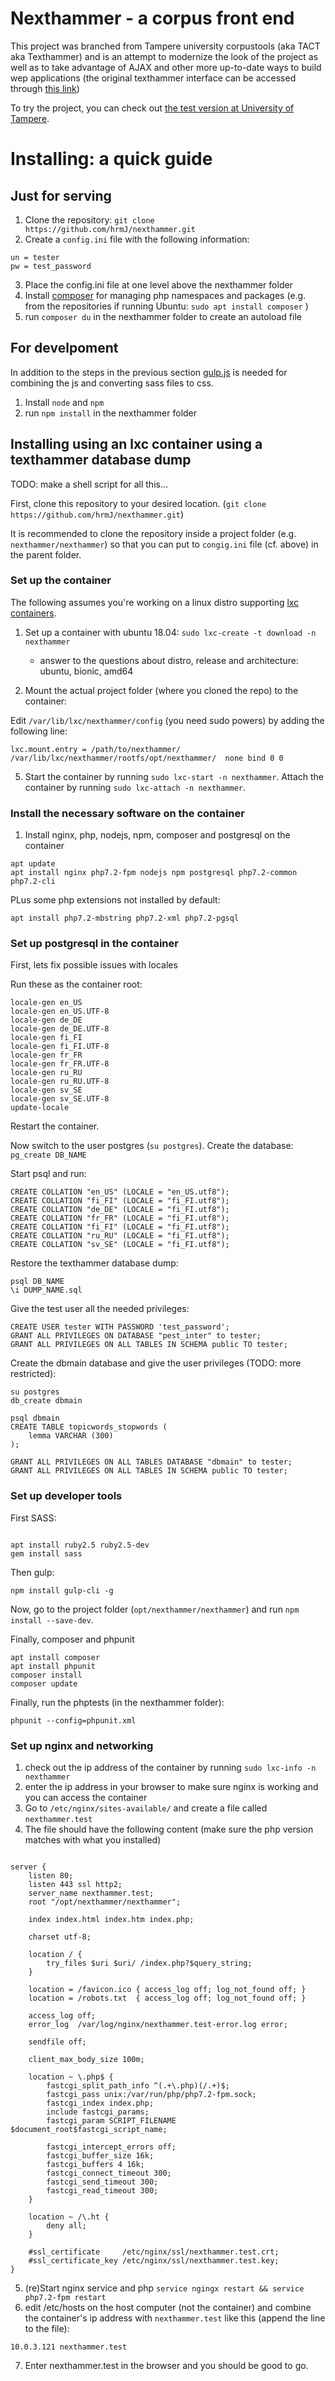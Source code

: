 
Nexthammer - a corpus front end
================================


This project was branched from Tampere university corpustools (aka TACT aka
Texthammer) and is an attempt to modernize the look of the project as well 
as to take advantage of AJAX and other more up-to-date ways to build wep applications
(the original texthammer interface can be accessed through [this link](https://puolukka.uta.fi/~texthammer/corpustools))

To try the project, you can check out [the test version at University of Tampere](https://puolukka.uta.fi/nexthammer).


Installing: a quick guide
==========================

Just for serving
-----------------

1. Clone the repository: `git clone https://github.com/hrmJ/nexthammer.git`
2. Create a `config.ini` file with the following information:
```
un = tester
pw = test_password
```
3. Place the config.ini file at one level above the nexthammer folder
4. Install [composer](https://getcomposer.org/) for managing php namespaces and
   packages (e.g. from the repositories if running Ubuntu: `sudo apt install composer` )
5. run `composer du` in the nexthammer folder to create an autoload file 

For develpoment
---------------

In addition to the steps in the previous section [gulp.js](https://gulpjs.com/)
is needed for combining the js and converting sass files to css.

1. Install `node` and `npm`
2. run `npm install` in the nexthammer folder

Installing using an lxc container using a texthammer database dump
--------------------------------------------------------------------

TODO: make a shell script for all this...

First, clone this repository to your desired location. (`git clone https://github.com/hrmJ/nexthammer.git`)

It is recommended to clone the repository inside a project folder (e.g.
`nexthammer/nexthammer`) so that you can put to `congig.ini` file (cf. above)
in the parent folder.


### Set up the container

The following assumes you're working on a linux distro supporting [lxc
containers](https://linuxcontainers.org/).

1. Set up a container with ubuntu 18.04: `sudo lxc-create -t download -n nexthammer`
    - answer to the questions about distro, release and architecture: ubuntu, bionic, amd64

2. Mount the actual project folder (where you cloned the repo) to the container:

Edit `/var/lib/lxc/nexthammer/config` (you need sudo powers) by adding the following line:

```
lxc.mount.entry = /path/to/nexthammer/ /var/lib/lxc/nexthammer/rootfs/opt/nexthammer/  none bind 0 0
```

5. Start the container by running `sudo lxc-start -n nexthammer`. Attach the
   container by running `sudo lxc-attach -n nexthammer`.

### Install the necessary software on the container

1. Install nginx, php, nodejs, npm, composer and postgresql on the container

```
apt update
apt install nginx php7.2-fpm nodejs npm postgresql php7.2-common php7.2-cli
```

PLus some php extensions not installed by default:

```
apt install php7.2-mbstring php7.2-xml php7.2-pgsql
```

### Set up postgresql in the container


First, lets fix possible issues with locales

Run these as the container root:

```
locale-gen en_US
locale-gen en_US.UTF-8
locale-gen de_DE
locale-gen de_DE.UTF-8
locale-gen fi_FI
locale-gen fi_FI.UTF-8
locale-gen fr_FR
locale-gen fr_FR.UTF-8
locale-gen ru_RU
locale-gen ru_RU.UTF-8
locale-gen sv_SE
locale-gen sv_SE.UTF-8
update-locale
```

Restart the container.


Now switch to the user postgres (`su postgres`). Create the database: `pg_create DB_NAME`

Start psql and run:


```
CREATE COLLATION "en_US" (LOCALE = "en_US.utf8");
CREATE COLLATION "fi_FI" (LOCALE = "fi_FI.utf8");
CREATE COLLATION "de_DE" (LOCALE = "fi_FI.utf8");
CREATE COLLATION "fr_FR" (LOCALE = "fi_FI.utf8");
CREATE COLLATION "fi_FI" (LOCALE = "fi_FI.utf8");
CREATE COLLATION "ru_RU" (LOCALE = "fi_FI.utf8");
CREATE COLLATION "sv_SE" (LOCALE = "fi_FI.utf8");
```

Restore the texthammer database dump: 

```
psql DB_NAME
\i DUMP_NAME.sql
```

Give the test user all the needed privileges:

```
CREATE USER tester WITH PASSWORD 'test_password';
GRANT ALL PRIVILEGES ON DATABASE "pest_inter" to tester;
GRANT ALL PRIVILEGES ON ALL TABLES IN SCHEMA public TO tester;
```

Create the dbmain database and give the user privileges (TODO: more restricted):

```
su postgres
db_create dbmain

psql dbmain
CREATE TABLE topicwords_stopwords (
    lemma VARCHAR (300)
);

GRANT ALL PRIVILEGES ON ALL TABLES DATABASE "dbmain" to tester;
GRANT ALL PRIVILEGES ON ALL TABLES IN SCHEMA public TO tester;
```


### Set up developer tools

First SASS:

```

apt install ruby2.5 ruby2.5-dev
gem install sass
```

Then gulp:

```
npm install gulp-cli -g
```

Now, go to the project folder (`opt/nexthammer/nexthammer`) and run `npm install --save-dev`.

Finally, composer and phpunit

```
apt install composer
apt install phpunit
composer install
composer update
```

Finally, run the phptests (in the nexthammer folder):


```
phpunit --config=phpunit.xml
```



### Set up nginx and networking

1. check out the ip address of the container by running `sudo lxc-info -n nexthammer`
2. enter the ip address in your browser to make sure nginx is working and you can access the container
3. Go to `/etc/nginx/sites-available/` and create a file  called `nexthammer.test`
4. The file should have the following content (make sure the php version matches with what you installed)

``` 

server {
    listen 80;
    listen 443 ssl http2;
    server_name nexthammer.test;
    root "/opt/nexthammer/nexthammer";

    index index.html index.htm index.php;

    charset utf-8;

    location / {
        try_files $uri $uri/ /index.php?$query_string;
    }

    location = /favicon.ico { access_log off; log_not_found off; }
    location = /robots.txt  { access_log off; log_not_found off; }

    access_log off;
    error_log  /var/log/nginx/nexthammer.test-error.log error;

    sendfile off;

    client_max_body_size 100m;

    location ~ \.php$ {
        fastcgi_split_path_info ^(.+\.php)(/.+)$;
        fastcgi_pass unix:/var/run/php/php7.2-fpm.sock;
        fastcgi_index index.php;
        include fastcgi_params;
        fastcgi_param SCRIPT_FILENAME $document_root$fastcgi_script_name;

        fastcgi_intercept_errors off;
        fastcgi_buffer_size 16k;
        fastcgi_buffers 4 16k;
        fastcgi_connect_timeout 300;
        fastcgi_send_timeout 300;
        fastcgi_read_timeout 300;
    }

    location ~ /\.ht {
        deny all;
    }

    #ssl_certificate     /etc/nginx/ssl/nexthammer.test.crt;
    #ssl_certificate_key /etc/nginx/ssl/nexthammer.test.key;
}

``` 

5. (re)Start nginx service and php `service ngingx restart && service php7.2-fpm restart`
6. edit /etc/hosts on the host computer (not the container) and combine the
   container's ip address with `nexthammer.test`   like this (append the line
   to the file):

```
10.0.3.121 nexthammer.test
```

7. Enter nexthammer.test in the browser and you should be good to go.


